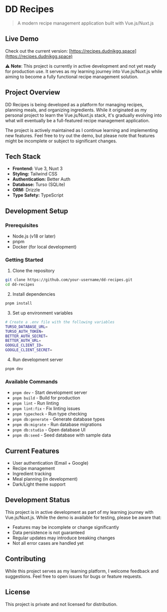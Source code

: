 # DD Recipes

> A modern recipe management application built with Vue.js/Nuxt.js

## Live Demo

Check out the current version: [https://recipes.dudnikgg.space](https://recipes.dudnikgg.space)

⚠️ **Note**: This project is currently in active development and not yet ready for production use. It serves as my learning journey into Vue.js/Nuxt.js while aiming to become a fully functional recipe management solution.

## Project Overview

DD Recipes is being developed as a platform for managing recipes, planning meals, and organizing ingredients. While it originated as my personal project to learn the Vue.js/Nuxt.js stack, it's gradually evolving into what will eventually be a full-featured recipe management application.

The project is actively maintained as I continue learning and implementing new features. Feel free to try out the demo, but please note that features might be incomplete or subject to significant changes.

## Tech Stack

- **Frontend:** Vue 3, Nuxt 3
- **Styling:** Tailwind CSS
- **Authentication:** Better Auth
- **Database:** Turso (SQLite)
- **ORM:** Drizzle
- **Type Safety:** TypeScript

## Development Setup

### Prerequisites

- Node.js (v18 or later)
- pnpm
- Docker (for local development)

### Getting Started

1. Clone the repository

```bash
git clone https://github.com/your-username/dd-recipes.git
cd dd-recipes
```

2. Install dependencies

```bash
pnpm install
```

3. Set up environment variables

```bash
# Create a .env file with the following variables
TURSO_DATABASE_URL=
TURSO_AUTH_TOKEN=
BETTER_AUTH_SECRET=
BETTER_AUTH_URL=
GOOGLE_CLIENT_ID=
GOOGLE_CLIENT_SECRET=
```

4. Run development server

```bash
pnpm dev
```

### Available Commands

- `pnpm dev` - Start development server
- `pnpm build` - Build for production
- `pnpm lint` - Run linting
- `pnpm lint:fix` - Fix linting issues
- `pnpm typecheck` - Run type checking
- `pnpm db:generate` - Generate database types
- `pnpm db:migrate` - Run database migrations
- `pnpm db:studio` - Open database UI
- `pnpm db:seed` - Seed database with sample data

## Current Features

- User authentication (Email + Google)
- Recipe management
- Ingredient tracking
- Meal planning (in development)
- Dark/Light theme support

## Development Status

This project is in active development as part of my learning journey with Vue.js/Nuxt.js. While the demo is available for testing, please be aware that:

- Features may be incomplete or change significantly
- Data persistence is not guaranteed
- Regular updates may introduce breaking changes
- Not all error cases are handled yet

## Contributing

While this project serves as my learning platform, I welcome feedback and suggestions. Feel free to open issues for bugs or feature requests.

## License

This project is private and not licensed for distribution.
